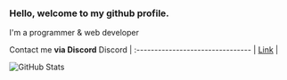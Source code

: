 ### Hello, welcome to my github profile.
I'm a programmer & web developer

Contact me **via Discord**
Discord                       |
 :-------------------------------- |
[Link](discord.com/users/869017147085557770/) |




![GitHub Stats](https://github-readme-stats.vercel.app/api?username=InvalidDataStore&theme=midnight-purple)
